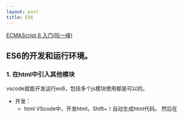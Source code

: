 ```yaml
---
layout: post
title: ES6
---
```



[ECMAScript 6 入门(阮一峰)](https://es6.ruanyifeng.com/#docs/array)

## ES6的开发和运行环境。


### 1. 在html中引入其他模块
vscode就能开发运行es6，包括多个js模块使用都是可以的。

- 开发：
  - html 
  VScode中，开发html，Shift+！自动生成html代码。
  然后在<script>标签内部开发。
  - js
  VSCode中，开发js，被html引用。
  ```js
   hello.js // export { util}
   main.js // import {util} from 'hello.js' // import比nodejs的requre先进一些。
   user.js // export {} 
  ```

::: warning
 注意，如果html引用别的js，需要在`<script type="module">`这样写!
:::

- 运行：
Vscode中，在html页面上，右键-》Open With Live Server -》 在打开的浏览器按F12查看结果。

[尚硅谷Web前端ES6教程](https://www.bilibili.com/video/BV1uK411H7on?p=43&spm_id_from=pageDriver)
![](/docs/images/2021-03-08-13-21-46.png)

### 2. app.js引入其他js，然后html引入app.js (依靠浏览器支持ES6，项目中不常用)

项目中不这样用。
- 原因：
  1. 依靠浏览器，有些浏览器不支持ES6
  2. 不能引入npm 安装的模块。
- 所以：
  经常使用Babel，见下一小节。

[视频参考：](https://www.bilibili.com/video/BV1uK411H7on?p=45)

基本的vscode开发流程与1.相同。只是不在html引入过多的模块。

- html引入app.js模块
```html
<script src="./app.js" type="module"></script>
```
![](/docs/images/2021-03-08-13-36-05.png)

- app.js 引入其他模块
```js
import * as m1 from "./m1.js";
```
![](/docs/images/2021-03-08-13-37-02.png)


## 3. babel 将Es6转为浏览器能识别的ES5，然后打包js，让html引入
[视频](https://www.bilibili.com/video/BV1uK411H7on?p=46)

#### 先转换
- Step1 , 安装babel-cli, babel-preset-env, browserify(打包工具) 一般项目用webpack。
`npm -i -g babel-cli, babel-preset-env, browserify`
- Step2 , 执行命令转换js
`babel src/js -d dist/js --presets=babel-preset-env`
#### 再打包
- Step3 , 打包
babel编译之后的js直接import是不认得，必须打包。
`npx browserify dist/jks/app.js -o dist/bundle.js`
#### 引入打包后的js
- Step4, html引入bundle.js
html
```html
    <script src="dist/bundle.js"></script>
```

## 4. npm包引入

例如jquery包。

1. app.js
```js
import $ from 'jquery' ; // ES6导入npm包的方式。
$('body').css('background','pink');
```
2. babel 编译，browserify打包
3. html引入app.js